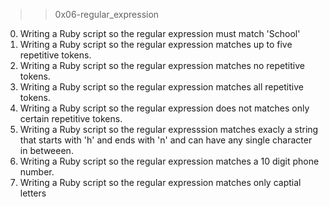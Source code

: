 >>0x06-regular_expression

0. Writing a Ruby script so the regular expression must match 'School'
1. Writing a Ruby script so the regular expression matches up to five repetitive tokens.
2. Writing a Ruby script so the regular expression matches no repetitive tokens.
3. Writing a Ruby script so the regular expression matches all repetitive tokens.
4. Writing a Ruby script so the regular expression does not matches only certain repetitive tokens.
5. Writing a Ruby script so the regular expresssion matches exacly a string that starts with 'h' and ends with 'n' and can have any single character in betweeen.
6. Writing a Ruby script so the regular expression matches a 10 digit phone number.
7. Writing a Ruby script so the regular expression matches only captial letters
